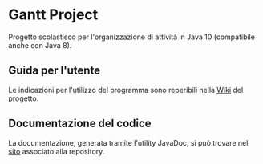 # Gantt Project
Progetto scolastisco per l'organizzazione di attività in Java 10 (compatibile anche con Java 8).

## Guida per l'utente
Le indicazioni per l'utilizzo del programma sono reperibili nella [Wiki](https://github.com/acerbisgianluca/Gantt-Project/wiki) del progetto.

## Documentazione del codice
La documentazione, generata tramite l'utility JavaDoc, si può trovare nel [sito](https://acerbisgianluca.github.io/Gantt-Project/) associato alla repository.
